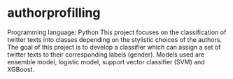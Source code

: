 # authorprofilling


Programming language: Python
This project focuses on the classification of twitter texts into classes depending on the stylistic choices of the authors. The goal of this project is to develop a classifier which can assign a set of twitter texts to their corresponding labels (gender). Models used are ensemble model, logistic model, support vector classifier (SVM) and XGBoost.
